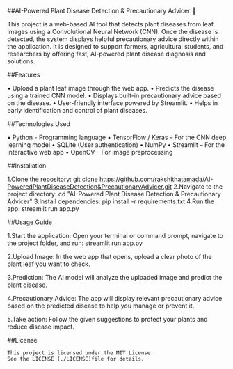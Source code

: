 ##AI-Powered Plant Disease Detection & Precautionary Advicer 🌿

 This project is a web-based AI tool that detects plant diseases from leaf images using a Convolutional Neural Network (CNN). Once the disease is detected, the system displays helpful precautionary advice directly within the application. It is designed to support farmers, agricultural students, and researchers by offering fast, AI-powered plant disease diagnosis and solutions.

##Features

• Upload a plant leaf image through the web app.
• Predicts the disease using a trained CNN model.
• Displays built-in precautionary advice based on the disease.
• User-friendly interface powered by Streamlit.
• Helps in early identification and control of plant diseases.

##Technologies Used

• Python - Programming language
• TensorFlow / Keras – For the CNN deep learning model
• SQLite (User authentication)
• NumPy
• Streamlit – For the interactive web app
• OpenCV – For image preprocessing

##Installation
 
 1.Clone the repository:
    git clone https://github.com/rakshithatamada/AI-PoweredPlantDiseaseDetection&PrecautionaryAdvicer.git
 2.Navigate to the project directory:
     cd "AI-Powered Plant Disease Detection & Precautionary Advicer"
 3.Install dependencies:
    pip install -r requirements.txt
 4.Run the app:
    streamlit run app.py

##Usage Guide
 
 1.Start the application:
   Open your terminal or command prompt, navigate to the project folder, and run:
    streamlit run app.py
    
 2.Upload Image:
    In the web app that opens, upload a clear photo of the plant leaf you want to check.

 3.Prediction:
    The AI model will analyze the uploaded image and predict the plant disease.

 4.Precautionary Advice:
    The app will display relevant precautionary advice based on the predicted disease to help you manage or prevent it.

 5.Take action:
    Follow the given suggestions to protect your plants and reduce disease impact.

##License
 
    This project is licensed under the MIT License.
    See the LICENSE (./LICENSE)file for details.
    
